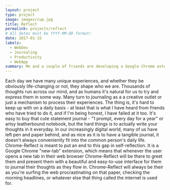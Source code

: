 ```yaml
---
layout: project
type: project
image: images/cup.jpg
title: Reflect
permalink: projects/reflect
# All dates must be YYYY-MM-DD format!
date: 2017-01-15
labels:
  - WebDev
  - Journaling
  - Productivity
  - WebApp
summary: Me and a couple of friends are developing a Google Chrome extension which appears on a new tab and presents the user with an interface to journal and reflect daily.
---
```


<div class="ui small rounded images">
</div>

Each day we have many unique experiences, and whether they be obviously life-changing or not, they shape who we are. Thousands of thoughts run across our mind, and as humans it's natural for us to try and express them in some way. Many turn to journaling as a a creative outlet or just a mechanism to process their experiences. The thing is, it's hard to keep up with on a daily basis - at least that is what I have heard from friends who have tried to do it, and if I'm being honest, I have failed at it too. It's easy to buy that cute statement journal - "1 prompt, every day for a year" or artsy leatherbound notebook, but the hard things is to actually write your thoughts in it everyday. In our increasingly digital world, many of us have left pen and paper behind, and as nice as it is to have a tangible journal, it doesn't always conveniently fit into the common person's daily life. Chrome-Reflect is meant to put an end to this gap in self-reflection. It is a Google Chrome "new-tab" extension, which means that whenever the user opens a new tab in their web browser Chrome-Reflect will be there to greet them and present them with a beautiful and easy-to-use interface for them to journal their thoughts as they flow in. Chrome-Reflect will always be their as you're surfing the web procrastinating on that paper, checking the morning headlines, or whatever else that thing called the internet is used for.



